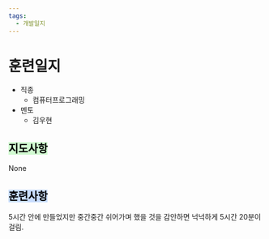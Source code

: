 ```yaml
---
tags:
  - 개발일지
---
```

# 훈련일지

- 직종
	- 컴퓨터프로그래밍
- 멘토
	- 김우현
## <mark style="background: #BBFABBA6;">지도사항</mark>

None

## <mark style="background: #ADCCFFA6;">훈련사항</mark>

5시간 안에 만들었지만 중간중간 쉬어가며 했을 것을 감안하면 넉넉하게 5시간 20분이 걸림.